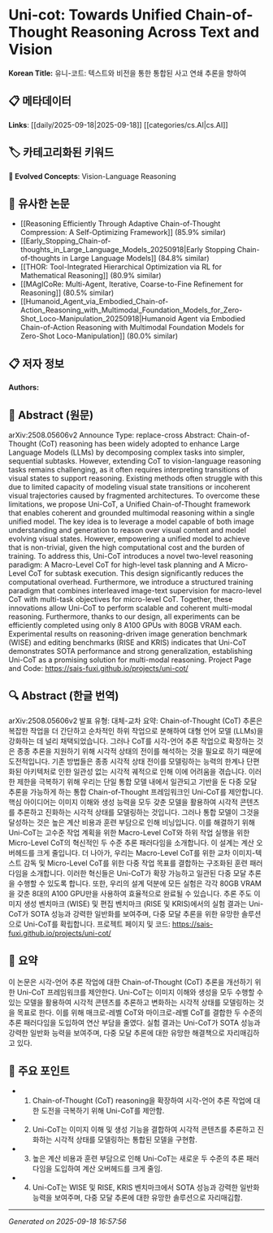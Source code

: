 
# Uni-cot: Towards Unified Chain-of-Thought Reasoning Across Text and Vision

**Korean Title:** 유니-코트: 텍스트와 비전을 통한 통합된 사고 연쇄 추론을 향하여

## 📋 메타데이터

**Links**: [[daily/2025-09-18|2025-09-18]] [[categories/cs.AI|cs.AI]]

## 🏷️ 카테고리화된 키워드
**🚀 Evolved Concepts**: Vision-Language Reasoning

## 🔗 유사한 논문
- [[Reasoning Efficiently Through Adaptive Chain-of-Thought Compression: A Self-Optimizing Framework]] (85.9% similar)
- [[Early_Stopping_Chain-of-thoughts_in_Large_Language_Models_20250918|Early Stopping Chain-of-thoughts in Large Language Models]] (84.8% similar)
- [[THOR: Tool-Integrated Hierarchical Optimization via RL for Mathematical Reasoning]] (80.9% similar)
- [[MAgICoRe: Multi-Agent, Iterative, Coarse-to-Fine Refinement for Reasoning]] (80.5% similar)
- [[Humanoid_Agent_via_Embodied_Chain-of-Action_Reasoning_with_Multimodal_Foundation_Models_for_Zero-Shot_Loco-Manipulation_20250918|Humanoid Agent via Embodied Chain-of-Action Reasoning with Multimodal Foundation Models for Zero-Shot Loco-Manipulation]] (80.0% similar)

## 📋 저자 정보

**Authors:** 

## 📄 Abstract (원문)

arXiv:2508.05606v2 Announce Type: replace-cross 
Abstract: Chain-of-Thought (CoT) reasoning has been widely adopted to enhance Large Language Models (LLMs) by decomposing complex tasks into simpler, sequential subtasks. However, extending CoT to vision-language reasoning tasks remains challenging, as it often requires interpreting transitions of visual states to support reasoning. Existing methods often struggle with this due to limited capacity of modeling visual state transitions or incoherent visual trajectories caused by fragmented architectures.
  To overcome these limitations, we propose Uni-CoT, a Unified Chain-of-Thought framework that enables coherent and grounded multimodal reasoning within a single unified model. The key idea is to leverage a model capable of both image understanding and generation to reason over visual content and model evolving visual states. However, empowering a unified model to achieve that is non-trivial, given the high computational cost and the burden of training. To address this, Uni-CoT introduces a novel two-level reasoning paradigm: A Macro-Level CoT for high-level task planning and A Micro-Level CoT for subtask execution. This design significantly reduces the computational overhead. Furthermore, we introduce a structured training paradigm that combines interleaved image-text supervision for macro-level CoT with multi-task objectives for micro-level CoT. Together, these innovations allow Uni-CoT to perform scalable and coherent multi-modal reasoning. Furthermore, thanks to our design, all experiments can be efficiently completed using only 8 A100 GPUs with 80GB VRAM each. Experimental results on reasoning-driven image generation benchmark (WISE) and editing benchmarks (RISE and KRIS) indicates that Uni-CoT demonstrates SOTA performance and strong generalization, establishing Uni-CoT as a promising solution for multi-modal reasoning. Project Page and Code: https://sais-fuxi.github.io/projects/uni-cot/

## 🔍 Abstract (한글 번역)

arXiv:2508.05606v2 발표 유형: 대체-교차
요약: Chain-of-Thought (CoT) 추론은 복잡한 작업을 더 간단하고 순차적인 하위 작업으로 분해하여 대형 언어 모델 (LLMs)을 강화하는 데 널리 채택되었습니다. 그러나 CoT를 시각-언어 추론 작업으로 확장하는 것은 종종 추론을 지원하기 위해 시각적 상태의 전이를 해석하는 것을 필요로 하기 때문에 도전적입니다. 기존 방법들은 종종 시각적 상태 전이를 모델링하는 능력의 한계나 단편화된 아키텍처로 인한 일관성 없는 시각적 궤적으로 인해 이에 어려움을 겪습니다.
이러한 제한을 극복하기 위해 우리는 단일 통합 모델 내에서 일관되고 기반을 둔 다중 모달 추론을 가능하게 하는 통합 Chain-of-Thought 프레임워크인 Uni-CoT를 제안합니다. 핵심 아이디어는 이미지 이해와 생성 능력을 모두 갖춘 모델을 활용하여 시각적 콘텐츠를 추론하고 진화하는 시각적 상태를 모델링하는 것입니다. 그러나 통합 모델이 그것을 달성하는 것은 높은 계산 비용과 훈련 부담으로 인해 비닝입니다. 이를 해결하기 위해 Uni-CoT는 고수준 작업 계획을 위한 Macro-Level CoT와 하위 작업 실행을 위한 Micro-Level CoT의 혁신적인 두 수준 추론 패러다임을 소개합니다. 이 설계는 계산 오버헤드를 크게 줄입니다. 더 나아가, 우리는 Macro-Level CoT를 위한 교차 이미지-텍스트 감독 및 Micro-Level CoT를 위한 다중 작업 목표를 결합하는 구조화된 훈련 패러다임을 소개합니다. 이러한 혁신들은 Uni-CoT가 확장 가능하고 일관된 다중 모달 추론을 수행할 수 있도록 합니다. 또한, 우리의 설계 덕분에 모든 실험은 각각 80GB VRAM을 갖춘 8대의 A100 GPU만을 사용하여 효율적으로 완료될 수 있습니다. 추론 주도 이미지 생성 벤치마크 (WISE) 및 편집 벤치마크 (RISE 및 KRIS)에서의 실험 결과는 Uni-CoT가 SOTA 성능과 강력한 일반화를 보여주며, 다중 모달 추론을 위한 유망한 솔루션으로 Uni-CoT를 확립합니다. 프로젝트 페이지 및 코드: https://sais-fuxi.github.io/projects/uni-cot/

## 📝 요약

이 논문은 시각-언어 추론 작업에 대한 Chain-of-Thought (CoT) 추론을 개선하기 위한 Uni-CoT 프레임워크를 제안한다. Uni-CoT는 이미지 이해와 생성을 모두 수행할 수 있는 모델을 활용하여 시각적 콘텐츠를 추론하고 변화하는 시각적 상태를 모델링하는 것을 목표로 한다. 이를 위해 매크로-레벨 CoT와 마이크로-레벨 CoT를 결합한 두 수준의 추론 패러다임을 도입하여 연산 부담을 줄였다. 실험 결과는 Uni-CoT가 SOTA 성능과 강력한 일반화 능력을 보여주며, 다중 모달 추론에 대한 유망한 해결책으로 자리매김하고 있다.

## 🎯 주요 포인트

- 1. Chain-of-Thought (CoT) reasoning을 확장하여 시각-언어 추론 작업에 대한 도전을 극복하기 위해 Uni-CoT를 제안함.

- 2. Uni-CoT는 이미지 이해 및 생성 기능을 결합하여 시각적 콘텐츠를 추론하고 진화하는 시각적 상태를 모델링하는 통합된 모델을 구현함.

- 3. 높은 계산 비용과 훈련 부담으로 인해 Uni-CoT는 새로운 두 수준의 추론 패러다임을 도입하여 계산 오버헤드를 크게 줄임.

- 4. Uni-CoT는 WISE 및 RISE, KRIS 벤치마크에서 SOTA 성능과 강력한 일반화 능력을 보여주며, 다중 모달 추론에 대한 유망한 솔루션으로 자리매김함.

---

*Generated on 2025-09-18 16:57:56*